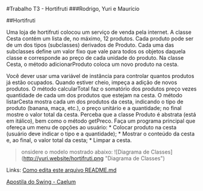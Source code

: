 #Trabalho T3 - Hortifruti
###Rodrigo, Yuri e Maurício

##Hortifruti

Uma loja de hortifruti colocou um serviço de venda pela internet.
A classe Cesta contém um lista de, no máximo, 12 produtos.
Cada produto pode ser de um dos tipos (subclasses) derivados de Produto.
Cada uma das subclasses define um valor fixo que vale para todos os objetos daquela classe e corresponde ao preço de cada unidade do produto.
Na classe Cesta, o método adicionarProduto coloca um novo produto na cesta.

Você dever usar uma variável de instância para controlar quantos produtos já estão ocupados.
Quando estiver cheio, impeça a adição de novos produtos.
O método calcularTotal faz o somatório dos produtos preço vezes quantidade de cada um dos produtos que estejam na cesta.
O método listarCesta mostra cada um dos produtos da cesta, indicando o tipo de produto (banana, maça, etc.), o preço unitário e a quantidade; no final mostre o valor total da cesta.
Perceba que a classe Produto é abstrata (está em itálico), bem como o método getPreco.
Faça um programa principal que ofereça um menu de opções ao usuário:
      * Colocar produto na cesta (usuário deve indicar o tipo e a quantidade);
      * Mostrar o conteúdo da cesta e, ao final, o valor total da cesta;
      * Limpar a cesta.
>onsidere o modelo mostrado abaixo:
![Diagrama de Classes] (http://yuri.website/hortifruti.png "Diagrama de Classes")

Links:
[Como edita este arquivo README.md]( http://pichiliani.com.br/2015/09/como-fazer-um-bom-readme-para-o-seu-github/ "Como fazer um bom README para o seu git")


[Apostila do Swing - Caelum]( http://www.caelum.com.br/apostila-java-testes-xml-design-patterns/interfaces-graficas-com-swing/#5-1-interfaces-graficas-em-java "Apostila Swing Caelum")
